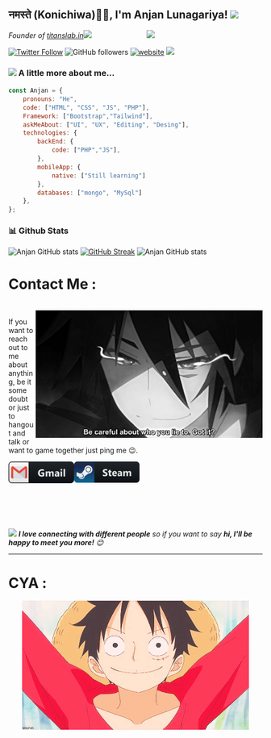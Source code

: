 <h2>नमस्ते (Konichiwa)🙏🏻, I'm Anjan Lunagariya! <img src="https://media.giphy.com/media/12oufCB0MyZ1Go/giphy.gif" width="50"></h2>
<img align='right' src="https://media.giphy.com/media/M9gbBd9nbDrOTu1Mqx/giphy.gif" width="230">
<p><em>Founder of <a href="https://www.titanslab.in/">titanslab.in</a><img src="https://media.giphy.com/media/WUlplcMpOCEmTGBtBW/giphy.gif" width="30"> 
</em></p>

[![Twitter Follow](https://img.shields.io/youtube/channel/subscribers/UCtKeMKpw9psu_2KS8TEZ-2A?style=social)](https://www.youtube.com/channel/UCtKeMKpw9psu_2KS8TEZ-2A)
![GitHub followers](https://img.shields.io/github/followers/Anjan-99?label=Follow&style=social)
[![website](https://img.shields.io/badge/Website-46a2f1.svg?&style=flat-square&logo=Google-Chrome&logoColor=white&link=http://titanslab.in/)](http://titanslab.in/)
![](https://visitor-badge.glitch.me/badge?page_id=Anjan-99.Anjan-99)

<!-- 👇 Hit in your console or terminal to connect with me.

```bash
npx anmol
```
**👆 This command line tool can be found at [npx anmol](https://github.com/anmol098/npx_card)** -->

### <img src="https://media.giphy.com/media/VgCDAzcKvsR6OM0uWg/giphy.gif" width="50"> A little more about me...  

```javascript
const Anjan = {
    pronouns: "He",
    code: ["HTML", "CSS", "JS", "PHP"],
    Framework: ["Bootstrap","Tailwind"],
    askMeAbout: ["UI", "UX", "Editing", "Desing"],
    technologies: {
        backEnd: {
            code: ["PHP","JS"],
        },
        mobileApp: {
            native: ["Still learning"]
        },
        databases: ["mongo", "MySql"]
    },
};
```
### 📊 Github Stats
![Anjan GitHub stats](https://github-readme-stats.vercel.app/api?username=Anjan-99&show_icons=true&theme=radical)
[![GitHub Streak](https://github-readme-streak-stats.herokuapp.com?user=Anjan-99&theme=radical&date_format=M%20j%5B%2C%20Y%5D)](https://git.io/streak-stats)
![Anjan GitHub stats](https://github-readme-stats.vercel.app/api/top-langs/?username=Anjan-99&hide=html,css,java,shaderlab,kotlin,hlsl&theme=radical)

# Contact Me :

<p>
 </br>


<img hight="320" width="450" align="right" alt="GIF" src="https://github.com/Anjan-99/Anjan-99/blob/main/assets/93195.gif">


If you want to reach out to me about anything, be it some doubt or just to hangout and talk or want to game together just ping me 😉.

<a href="mailto:anjanpatel.2233@gmail.com">
 <img align="left" alt="Gmail" width="130" hight="100" src="https://github.com/Anjan-99/Anjan-99/blob/main/assets/icons/gmail.png" />
</a>
<a href="https://steamcommunity.com/profiles/76561198182224539/">
  <img align="left" alt="Steam" width="130" hight="100" src="https://github.com/Anjan-99/Anjan-99/blob/main/assets/icons/steam.png" />
</a>
 </p>
</br>
</br>
</br>
</br>
</br>
</br>
</br>



<img src="https://media.giphy.com/media/LnQjpWaON8nhr21vNW/giphy.gif" width="60"> <em><b>I love connecting with different people</b> so if you want to say <b>hi, I'll be happy to meet you more!</b> 😊</em>

---
# CYA :
<p align = "center">
<img hight="320" width="450" align="middle" alt="GIF" src="https://github.com/Anjan-99/Anjan-99/blob/main/assets/207351364002202.gif">
</p>
 </br>
